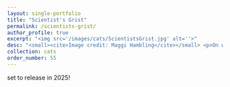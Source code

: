 ```yaml
---
layout: single-portfolio
title: "Scientist's Grist"
permalink: /scientists-grist/
author_profile: true
excerpt: "<img src='/images/cats/ScientistsGrist.jpg' alt=''>"
desc: "<small><cite>Image credit: Maggi Hambling</cite></small> <p>On what it means to be a scientist</p>"
collection: cats
order_number: 55
---
```


set to release in 2025!
